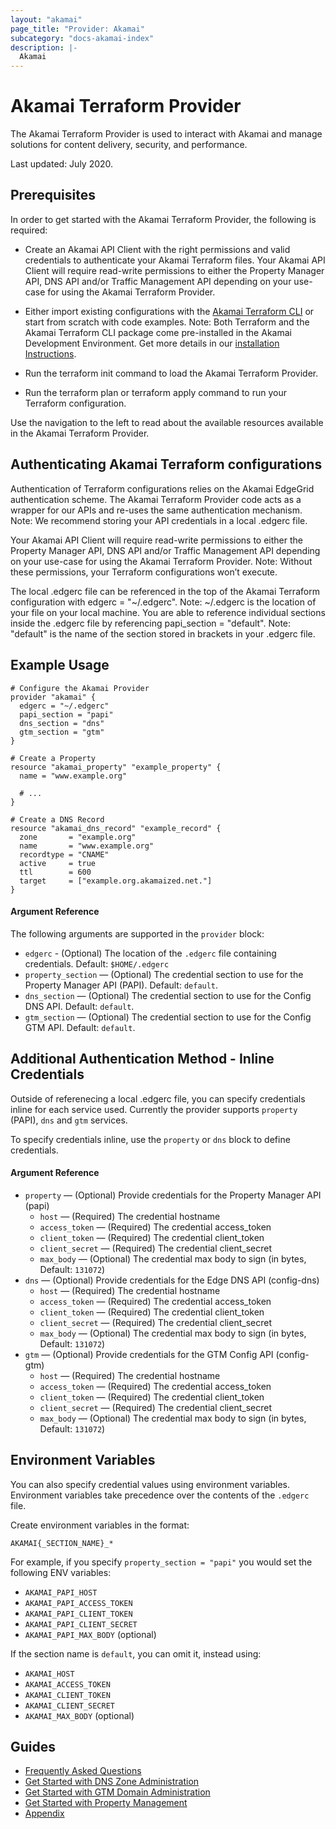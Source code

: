 ```yaml
---
layout: "akamai"
page_title: "Provider: Akamai"
subcategory: "docs-akamai-index"
description: |-
  Akamai
---
```


# Akamai Terraform Provider

The Akamai Terraform Provider is used to interact with Akamai and manage solutions for content
delivery, security, and performance.

Last updated: July 2020.

## Prerequisites

In order to get started with the Akamai Terraform Provider, the following is required:

* Create an Akamai API Client with the right permissions and valid credentials to authenticate your Akamai Terraform files. Your Akamai API Client will require read-write permissions to either the Property Manager API, DNS API and/or Traffic Management API depending on your use-case for using the Akamai Terraform Provider.

* Either import existing configurations with the [Akamai Terraform CLI](https://github.com/akamai/cli-terraform) or start from scratch with code examples. Note: Both Terraform and the Akamai Terraform CLI package come pre-installed in the Akamai Development Environment. Get more details in our [installation Instructions](https://developer.akamai.com/blog/2020/05/26/set-development-environment).

* Run the terraform init command to load the Akamai Terraform Provider.

* Run the terraform plan or terraform apply command to run your Terraform configuration.

Use the navigation to the left to read about the available resources available in the Akamai Terraform Provider.

## Authenticating Akamai Terraform configurations
Authentication of Terraform configurations relies on the Akamai EdgeGrid authentication scheme. The Akamai Terraform Provider code acts as a wrapper for our APIs and re-uses the same authentication mechanism. Note: We recommend storing your API credentials in a local .edgerc file.

Your Akamai API Client will require read-write permissions to either the Property Manager API, DNS API and/or Traffic Management API depending on your use-case for using the Akamai Terraform Provider. Note: Without these permissions, your Terraform configurations won’t execute.

The local .edgerc file can be referenced in the top of the Akamai Terraform configuration with edgerc = "~/.edgerc". Note: ~/.edgerc is the location of your file on your local machine. You are able to reference individual sections inside the .edgerc file by referencing papi_section = "default". Note: "default" is the name of the section stored in brackets in your .edgerc file.


## Example Usage

```hcl
# Configure the Akamai Provider
provider "akamai" {
  edgerc = "~/.edgerc"
  papi_section = "papi"
  dns_section = "dns"
  gtm_section = "gtm"
}

# Create a Property
resource "akamai_property" "example_property" {
  name = "www.example.org"
  
  # ...
}

# Create a DNS Record
resource "akamai_dns_record" "example_record" {
  zone       = "example.org"
  name       = "www.example.org"
  recordtype = "CNAME"
  active     = true
  ttl        = 600
  target     = ["example.org.akamaized.net."]
}

```

#### Argument Reference

The following arguments are supported in the `provider` block:

* `edgerc` - (Optional) The location of the `.edgerc` file containing credentials. Default: `$HOME/.edgerc`
* `property_section` — (Optional) The credential section to use for the Property Manager API (PAPI). Default: `default`.
* `dns_section` — (Optional) The credential section to use for the Config DNS API. Default: `default`.
* `gtm_section` — (Optional) The credential section to use for the Config GTM API. Default: `default`.

## Additional Authentication Method - Inline Credentials

Outside of referenecing a local .edgerc file, you can specify credentials inline for each service used. Currently the provider supports `property` (PAPI), `dns` and `gtm` services.

To specify credentials inline, use the `property` or `dns` block to define credentials.

#### Argument Reference

* `property` — (Optional) Provide credentials for the Property Manager API (papi)
  * `host` — (Required) The credential hostname
  * `access_token` — (Required) The credential access_token
  * `client_token` — (Required) The credential client_token
  * `client_secret` — (Required) The credential client_secret
  * `max_body` — (Optional) The credential max body to sign (in bytes, Default: `131072`)
* `dns` — (Optional) Provide credentials for the Edge DNS API (config-dns)
  * `host` — (Required) The credential hostname
  * `access_token` — (Required) The credential access_token
  * `client_token` — (Required) The credential client_token
  * `client_secret` — (Required) The credential client_secret
  * `max_body` — (Optional) The credential max body to sign (in bytes, Default: `131072`)
* `gtm` — (Optional) Provide credentials for the GTM Config API (config-gtm)
  * `host` — (Required) The credential hostname
  * `access_token` — (Required) The credential access_token
  * `client_token` — (Required) The credential client_token
  * `client_secret` — (Required) The credential client_secret
  * `max_body` — (Optional) The credential max body to sign (in bytes, Default: `131072`)

## Environment Variables

You can also specify credential values using environment variables. Environment variables take precedence over the contents of the `.edgerc` file.

Create environment variables in the format:

`AKAMAI{_SECTION_NAME}_*`

For example, if you specify `property_section = "papi"` you would set the following ENV variables:

* `AKAMAI_PAPI_HOST`
* `AKAMAI_PAPI_ACCESS_TOKEN`
* `AKAMAI_PAPI_CLIENT_TOKEN`
* `AKAMAI_PAPI_CLIENT_SECRET`
* `AKAMAI_PAPI_MAX_BODY` (optional)

If the section name is `default`, you can omit it, instead using:

* `AKAMAI_HOST`
* `AKAMAI_ACCESS_TOKEN`
* `AKAMAI_CLIENT_TOKEN`
* `AKAMAI_CLIENT_SECRET`
* `AKAMAI_MAX_BODY` (optional)

## Guides

* [Frequently Asked Questions](guides/faq.md)
* [Get Started with DNS Zone Administration](guides/get_started_dns_zone.md)
* [Get Started with GTM Domain Administration](guides/get_started_gtm_domain.md)
* [Get Started with Property Management](guides/get_started_property.md)
* [Appendix](guides/appendix.md)